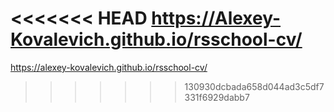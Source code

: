 <<<<<<< HEAD
https://Alexey-Kovalevich.github.io/rsschool-cv/
=======
https://alexey-kovalevich.github.io/rsschool-cv/
>>>>>>> 130930dcbada658d044ad3c5df7331f6929dabb7
